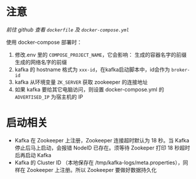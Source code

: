 # 注意
*前往 github 查看 `dockerfile` 及 `docker-compose.yml`*

使用 docker-compose 部署时：
1. 修改.env 里的 `COMPOSE_PROJECT_NAME`，它会影响：
	生成的容器名字的前缀
	生成的网络名字的前缀
2. kafka 的 hostname 格式为 `xxx-id`，在kafka启动脚本中，id会作为 `broker-id`
3. kafka 从环境变量 `ZK_SERVER` 获取 zookeeper 的连接地址
4. 如果 kafka 要给其它电脑访问，则设置 docker-compose.yml 的 `ADVERTISED_IP` 为宿主机的 IP

# 启动相关
- Kafka 在 Zookeeper 上注册，Zookeeper 连接超时默认为 18 秒。当 Kafka 停止后马上启动，会报错 NodeID 已存在。须等待 Zookeper 打印 18 秒超时后再启动 Kafka
- Kafka 的 Cluster ID （本地保存在 /tmp/kafka-logs/meta.properties），同样在 Zookeeper 上注册。所以 Zookeeper 要做好数据持久化

